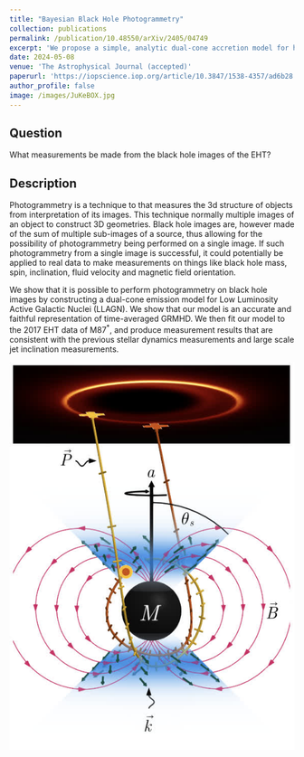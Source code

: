 ```yaml
---
title: "Bayesian Black Hole Photogrammetry"
collection: publications
permalink: /publication/10.48550/arXiv/2405/04749
excerpt: 'We propose a simple, analytic dual-cone accretion model for horizon scale images of the cores of Low-Luminosity Active Galactic Nuclei (LLAGN), including those observed by the Event Horizon Telescope (EHT). Our underlying model is of synchrotron emission from an axisymmetric ...'
date: 2024-05-08
venue: 'The Astrophysical Journal (accepted)'
paperurl: 'https://iopscience.iop.org/article/10.3847/1538-4357/ad6b28'
author_profile: false
image: /images/JuKeBOX.jpg
---
```

## Question
What measurements be made from the black hole images of the EHT?

## Description
Photogrammetry is a technique to that measures the 3d structure of objects from interpretation of its images. 
This technique normally multiple images of an object to construct 3D geometries. 
Black hole images are, however made of the sum of multiple sub-images of a source, thus allowing for the possibility of photogrammetry being performed on a single image.
If such photogrammetry from a single image is successful, it could potentially be applied to real data to make measurements on things like black hole mass, spin, inclination, fluid velocity and magnetic field orientation.

We show that it is possible to perform photogrammetry on black hole images by constructing a dual-cone emission model for Low Luminosity Active Galactic Nuclei (LLAGN). 
We show that our model is an accurate and faithful representation of time-averaged GRMHD.
We then fit our model to the 2017 EHT data of M87<sup>*</sup>, and produce measurement results that are consistent with the previous stellar dynamics measurements and large scale jet inclination measurements.

![jukebox](/images/JuKeBOX.jpg)
